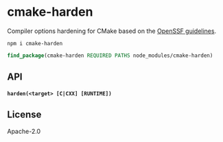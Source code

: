 # cmake-harden

Compiler options hardening for CMake based on the [OpenSSF guidelines](https://best.openssf.org/Compiler-Hardening-Guides/Compiler-Options-Hardening-Guide-for-C-and-C++.html).

```
npm i cmake-harden
```

```cmake
find_package(cmake-harden REQUIRED PATHS node_modules/cmake-harden)
```

## API

#### `harden(<target> [C|CXX] [RUNTIME])`

## License

Apache-2.0
